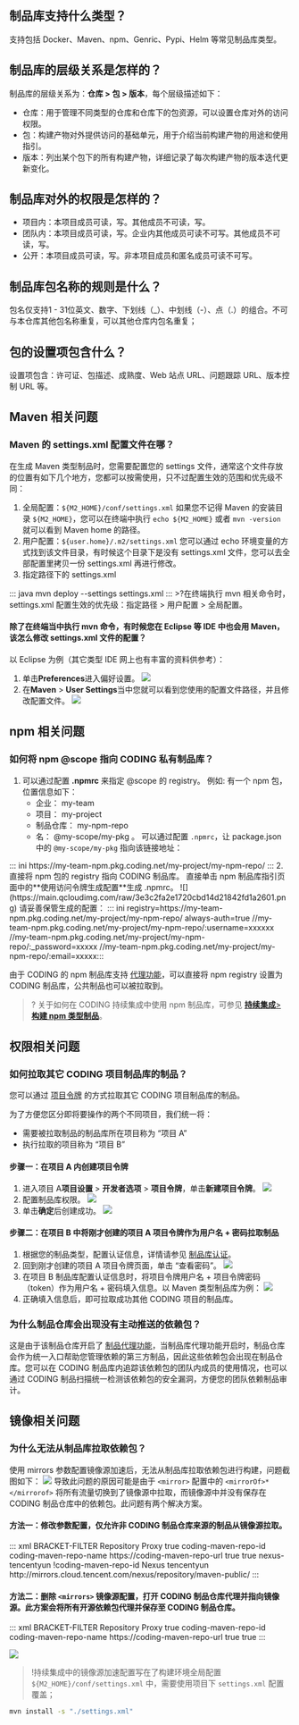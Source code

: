## 制品库支持什么类型？
支持包括 Docker、Maven、npm、Genric、Pypi、Helm 等常见制品库类型。

## 制品库的层级关系是怎样的？
制品库的层级关系为：**仓库 > 包 > 版本**，每个层级描述如下：
- 仓库：用于管理不同类型的仓库和仓库下的包资源，可以设置仓库对外的访问权限。
- 包：构建产物对外提供访问的基础单元，用于介绍当前构建产物的用途和使用指引。
- 版本：列出某个包下的所有构建产物，详细记录了每次构建产物的版本迭代更新变化。

## 制品库对外的权限是怎样的？
- 项目内：本项目成员可读，写。其他成员不可读，写。
- 团队内：本项目成员可读，写。企业内其他成员可读不可写。其他成员不可读，写。
- 公开：本项目成员可读，写。非本项目成员和匿名成员可读不可写。

## 制品库包名称的规则是什么？
包名仅支持1 - 31位英文、数字、下划线（_）、中划线（-）、点（.）的组合。不可与本仓库其他包名称重复，可以其他仓库内包名重复；

## 包的设置项包含什么？
设置项包含：许可证、包描述、成熟度、Web 站点 URL、问题跟踪 URL、版本控制 URL 等。



## Maven 相关问题

[](id:maven1)
### Maven 的 settings.xml 配置文件在哪？

在生成 Maven 类型制品时，您需要配置您的 settings 文件，通常这个文件存放的位置有如下几个地方，您都可以按需使用，只不过配置生效的范围和优先级不同：

1.  全局配置：`${M2_HOME}/conf/settings.xml` 
   如果您不记得 Maven 的安装目录 `${M2_HOME}`，您可以在终端中执行 `echo ${M2_HOME}` 或者 `mvn -version` 就可以看到 Maven home 的路径。
2.  用户配置：`${user.home}/.m2/settings.xml`
   您可以通过 echo 环境变量的方式找到该文件目录，有时候这个目录下是没有 settings.xml 文件，您可以去全部配置里拷贝一份 settings.xml 再进行修改。
3.  指定路径下的 settings.xml
<dx-codeblock>
:::  java
   mvn deploy --settings settings.xml
:::
</dx-codeblock>
>?在终端执行 mvn 相关命令时，settings.xml 配置生效的优先级：指定路径 > 用户配置 > 全局配置。

#### 除了在终端当中执行 mvn 命令，有时候您在 Eclipse 等 IDE 中也会用 Maven，该怎么修改 settings.xml 文件的配置？

以 Eclipse 为例（其它类型 IDE 网上也有丰富的资料供参考）：

1.  单击**Preferences**进入偏好设置。
![](https://main.qcloudimg.com/raw/885feee79695fd7495801c6b35886f62.png)
2.  在**Maven** > **User Settings**当中您就可以看到您使用的配置文件路径，并且修改配置文件。
![](https://main.qcloudimg.com/raw/cb1d2a9251362dd46508ccac0e9a493a.png)

## npm 相关问题

[](id:npm1)
### 如何将 npm @scope 指向 CODING 私有制品库？

1. 可以通过配置 **.npmrc** 来指定 @scope 的 registry。
例如: 有一个 npm 包，位置信息如下：
	- 企业： my-team 
	- 项目： my-project 
	- 制品仓库： my-npm-repo 
	- 名： @my-scope/my-pkg 。
	可以通过配置 `.npmrc`，让 package.json 中的 `@my-scope/my-pkg` 指向该链接地址：
<dx-codeblock>
:::  ini
	https://my-team-npm.pkg.coding.net/my-project/my-npm-repo/
:::
</dx-codeblock>
2. 直接将 npm 包的 registry 指向 CODING 制品库。
直接单击 npm 制品库指引页面中的**使用访问令牌生成配置**生成 .npmrc。
![](https://main.qcloudimg.com/raw/3e3c2fa2e1720cbd14d21842fd1a2601.png)
请妥善保管生成的配置：
<dx-codeblock>
:::  ini
registry=https://my-team-npm.pkg.coding.net/my-project/my-npm-repo/
always-auth=true
//my-team-npm.pkg.coding.net/my-project/my-npm-repo/:username=xxxxxx
//my-team-npm.pkg.coding.net/my-project/my-npm-repo/:_password=xxxxx
//my-team-npm.pkg.coding.net/my-project/my-npm-repo/:email=xxxxx:::
</dx-codeblock>

由于 CODING 的 npm 制品库支持 [代理功能](https://cloud.tencent.com/document/product/1116/46462)，可以直接将 npm registry 设置为 CODING 制品库，公共制品也可以被拉取到。

>? 关于如何在 CODING 持续集成中使用 npm 制品库，可参见 [**持续集成**> **构建 npm 类型制品**](https://cloud.tencent.com/document/product/1116/46530)。


## 权限相关问题

### 如何拉取其它 CODING 项目制品库的制品？

您可以通过 [项目令牌](https://cloud.tencent.com/document/product/1116/46464#.E9.A1.B9.E7.9B.AE.E4.BB.A4.E7.89.8C) 的方式拉取其它 CODING 项目制品库的制品。

为了方便您区分即将要操作的两个不同项目，我们统一将：

-   需要被拉取制品的制品库所在项目称为 “项目 A” 
-   执行拉取的项目称为 “项目 B” 

#### 步骤一：在项目 A 内创建项目令牌

1.  进入项目 A**项目设置** > **开发者选项** > **项目令牌**，单击**新建项目令牌**。
![](https://main.qcloudimg.com/raw/b5560f2962c60e96fb30e2c818679549.png)
2.  配置制品库权限。
![](https://main.qcloudimg.com/raw/951f294a933a3955f6e3f0d95e428501.png)
3.  单击**确定**后创建成功。
![](https://main.qcloudimg.com/raw/961f639d1f0c4e95e2c16ddc03d64b03.png)

#### 步骤二：在项目 B 中将刚才创建的项目 A 项目令牌作为用户名 + 密码拉取制品

1.  根据您的制品类型，配置认证信息，详情请参见 [制品库认证](https://cloud.tencent.com/document/product/1116/46464)。
2.  回到刚才创建的项目 A 项目令牌页面，单击 “查看密码”。
![](https://main.qcloudimg.com/raw/5d20986fbc50a76d5f97fa69bbfcc9c8.png)
3.  在项目 B 制品库配置认证信息时，将项目令牌用户名 + 项目令牌密码（token）作为用户名 + 密码填入信息。以 Maven 类型制品库为例：
![](https://main.qcloudimg.com/raw/96711eb0e92675cc2aed0f5a804fe14d.png)
4.  正确填入信息后，即可拉取成功其他 CODING 项目的制品库。

### 为什么制品仓库会出现没有主动推送的依赖包？

这是由于该制品仓库开启了 [制品代理功能](https://cloud.tencent.com/document/product/1116/46462)，当制品库代理功能开启时，制品仓库会作为统一入口帮助您管理依赖的第三方制品，因此这些依赖包会出现在制品仓库。您可以在 CODING 制品库内追踪该依赖包的团队内成员的使用情况，也可以通过 CODING 制品扫描统一检测该依赖包的安全漏洞，方便您的团队依赖制品审计。

[](#mirror)
## 镜像相关问题

### 为什么无法从制品库拉取依赖包？

使用 mirrors 参数配置镜像源加速后，无法从制品库拉取依赖包进行构建，问题截图如下：
![](https://main.qcloudimg.com/raw/4c8d3d1faf02722f50134a939a2088ee.png)
导致此问题的原因可能是由于 `<mirror>` 配置中的 `<mirrorOf>*</mirrorof>` 将所有流量切换到了镜像源中拉取，而镜像源中并没有保存在 CODING 制品仓库中的依赖包。此问题有两个解决方案。
#### 方法一：修改参数配置，仅允许非 CODING 制品仓库来源的制品从镜像源拉取。
<dx-codeblock>
:::  xml BRACKET-FILTER
<settings>
    <!-- profiles 配置根据 CODING 仓库中的拉取指引配置 -->
    <profiles> 
        <profile>
            <id>Repository Proxy</id>
            <activation>
                <activeByDefault>true</activeByDefault>
            </activation>
            <repositories>
                <repository>
                    <id>coding-maven-repo-id</id>
                    <name>coding-maven-repo-name</name>
                    <url>https://coding-maven-repo-url</url>
                    <releases>
                        <enabled>true</enabled>
                    </releases>
                    <snapshots>
                        <enabled>true</enabled>
                    </snapshots>
                </repository>
            </repositories>
        </profile>
    </profiles>
    <mirrors>
        <mirror>
            <id>nexus-tencentyun</id>
            <!-- 非 coding-maven-repo-id 来源的制品才会从镜像源中拉取制品 -->
            <mirrorOf>!coding-maven-repo-id</mirrorOf>
            <name>Nexus tencentyun</name>
            <url>http://mirrors.cloud.tencent.com/nexus/repository/maven-public/</url>
        </mirror>
    </mirrors>
</settings>
:::
</dx-codeblock>

#### 方法二：删除 `<mirrors>` 镜像源配置，打开 CODING 制品仓库代理并指向镜像源。此方案会将所有开源依赖包代理并保存至 CODING 制品仓库。
<dx-codeblock>
:::  xml BRACKET-FILTER
<settings>
    <!-- profiles 配置根据 CODING 仓库中的拉取指引配置 -->
    <profiles> 
        <profile>
            <id>Repository Proxy</id>
            <activation>
                <activeByDefault>true</activeByDefault>
            </activation>
            <repositories>
                <repository>
                    <id>coding-maven-repo-id</id>
                    <name>coding-maven-repo-name</name>
                    <url>https://coding-maven-repo-url</url>
                    <releases>
                        <enabled>true</enabled>
                    </releases>
                    <snapshots>
                        <enabled>true</enabled>
                    </snapshots>
                </repository>
            </repositories>
        </profile>
    </profiles>
</settings>
:::
</dx-codeblock>

![](https://main.qcloudimg.com/raw/fa3bb320925be748c1f2588a736f7094.png)

>!持续集成中的镜像源加速配置写在了构建环境全局配置 `${M2_HOME}/conf/settings.xml` 中，需要使用项目下 `settings.xml` 配置覆盖；

```bash
mvn install -s "./settings.xml"
```
